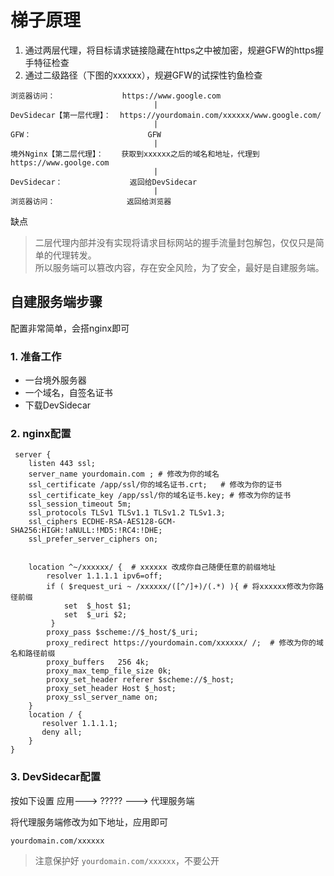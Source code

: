 # 梯子原理

1. 通过两层代理，将目标请求链接隐藏在https之中被加密，规避GFW的https握手特征检查
2. 通过二级路径（下图的xxxxxx），规避GFW的试探性钓鱼检查


```
浏览器访问：               https://www.google.com    
                                |
DevSidecar【第一层代理】：  https://yourdomain.com/xxxxxx/www.google.com/
                                |
GFW：                          GFW
                                |
境外Nginx【第二层代理】：    获取到xxxxxx之后的域名和地址，代理到https://www.goolge.com
                                |
DevSidecar：               返回给DevSidecar
                                |
浏览器访问：                返回给浏览器

```


缺点
> 二层代理内部并没有实现将请求目标网站的握手流量封包解包，仅仅只是简单的代理转发。      
> 所以服务端可以篡改内容，存在安全风险，为了安全，最好是自建服务端。

## 自建服务端步骤
配置非常简单，会搭nginx即可

###  1. 准备工作
* 一台境外服务器
* 一个域名，自签名证书
* 下载DevSidecar

### 2. nginx配置
```
 server {
    listen 443 ssl;  
    server_name yourdomain.com ; # 修改为你的域名
    ssl_certificate /app/ssl/你的域名证书.crt;   # 修改为你的证书
    ssl_certificate_key /app/ssl/你的域名证书.key; # 修改为你的证书
    ssl_session_timeout 5m;
    ssl_protocols TLSv1 TLSv1.1 TLSv1.2 TLSv1.3;
    ssl_ciphers ECDHE-RSA-AES128-GCM-SHA256:HIGH:!aNULL:!MD5:!RC4:!DHE;
    ssl_prefer_server_ciphers on;
    
   
    location ^~/xxxxxx/ {  # xxxxxx 改成你自己随便任意的前缀地址
        resolver 1.1.1.1 ipv6=off;
        if ( $request_uri ~ /xxxxxx/([^/]+)/(.*) ){ # 将xxxxxx修改为你路径前缀
            set  $_host $1;
            set  $_uri $2;
         }
        proxy_pass $scheme://$_host/$_uri;
        proxy_redirect https://yourdomain.com/xxxxxx/ /;  # 修改为你的域名和路径前缀
        proxy_buffers   256 4k;
        proxy_max_temp_file_size 0k;
        proxy_set_header referer $scheme://$_host;
        proxy_set_header Host $_host;
        proxy_ssl_server_name on;
    }
    location / {
       resolver 1.1.1.1;
       deny all;
    }
}
```
### 3. DevSidecar配置
按如下设置
应用---> ????? ---> 代理服务端    

将代理服务端修改为如下地址，应用即可
```
yourdomain.com/xxxxxx
```

> 注意保护好 `yourdomain.com/xxxxxx`，不要公开
